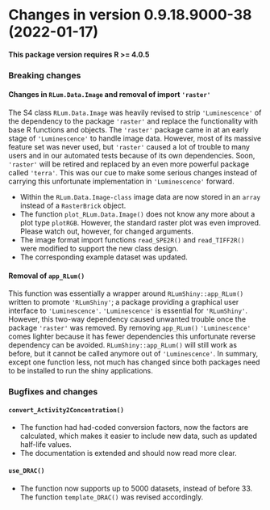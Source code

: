 




<!-- NEWS.md was auto-generated by NEWS.Rmd. Please DO NOT edit by hand!-->

# Changes in version 0.9.18.9000-38 (2022-01-17)

**This package version requires R \>= 4.0.5**

### Breaking changes

#### Changes in `RLum.Data.Image` and removal of import `'raster'`

The S4 class `RLum.Data.Image` was heavily revised to strip
`'Luminescence'` of the dependency to the package `'raster'` and replace
the functionality with base R functions and objects. The `'raster'`
package came in at an early stage of `'Luminescence'` to handle image
data. However, most of its massive feature set was never used, but
`'raster'` caused a lot of trouble to many users and in our automated
tests because of its own dependencies. Soon, `'raster'` will be retired
and replaced by an even more powerful package called `'terra'`. This was
our cue to make some serious changes instead of carrying this
unfortunate implementation in `'Luminescence'` forward.

-   Within the `RLum.Data.Image-class` image data are now stored in an
    `array` instead of a `RasterBrick` object.
-   The function `plot_RLum.Data.Image()` does not know any more about a
    plot type `plotRGB`. However, the standard raster plot was even
    improved. Please watch out, however, for changed arguments.
-   The image format import functions `read_SPE2R()` and `read_TIFF2R()`
    were modified to support the new class design.
-   The corresponding example dataset was updated.

#### Removal of `app_RLum()`

This function was essentially a wrapper around `RLumShiny::app_RLum()`
written to promote `'RLumShiny'`; a package providing a graphical user
interface to `'Luminescence'`. `'Luminescence'` is essential for
`'RLumShiny'`. However, this two-way dependency caused unwanted trouble
once the package `'raster'` was removed. By removing `app_RLum()`
`'Luminescence'` comes lighter because it has fewer dependencies this
unfortunate reverse dependency can be avoided. `RLumShiny::app_RLum()`
will still work as before, but it cannot be called anymore out of
`'Luminescence'`. In summary, except one function less, not much has
changed since both packages need to be installed to run the shiny
applications.

### Bugfixes and changes

#### `convert_Activity2Concentration()`

-   The function had had-coded conversion factors, now the factors are
    calculated, which makes it easier to include new data, such as
    updated half-life values.
-   The documentation is extended and should now read more clear.

#### `use_DRAC()`

-   The function now supports up to 5000 datasets, instead of before 33.
    The function `template_DRAC()` was revised accordingly.
